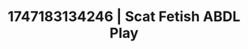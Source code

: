 ---
categories:
- Glory hole
- Bukkake
- Erotic dance
- Modesty
- Teasing look
image: /assets/images/1747183134246.jpg
layout: post
seo:
  description: Featured content with exclusive ABDL Play, Scat Fetish. HD images available.
  keywords: ABDL Play, Scat Fetish
  og_image: /assets/images/1747183134246.jpg
  schema_type: VisualArtwork
tags:
- ABDL Play
- '#1747183134246'
- Scat Fetish
title: 1747183134246 | Scat Fetish ABDL Play
---